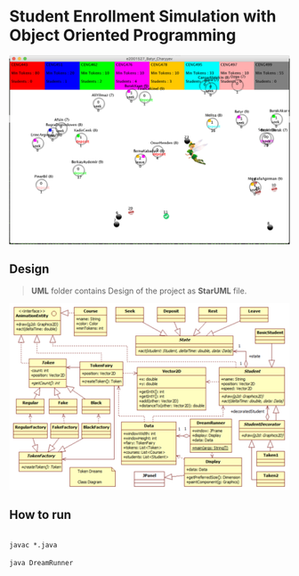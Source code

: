 # Student Enrollment Simulation with Object Oriented Programming




<img src="./fig/result.png" title="FVCproductions" alt="FVCproductions">




## Design

> **UML** folder contains Design of the project as **StarUML** file.

<img src="./fig/design.png" title="FVCproductions" alt="FVCproductions">



## How to run

```

javac *.java

java DreamRunner

```